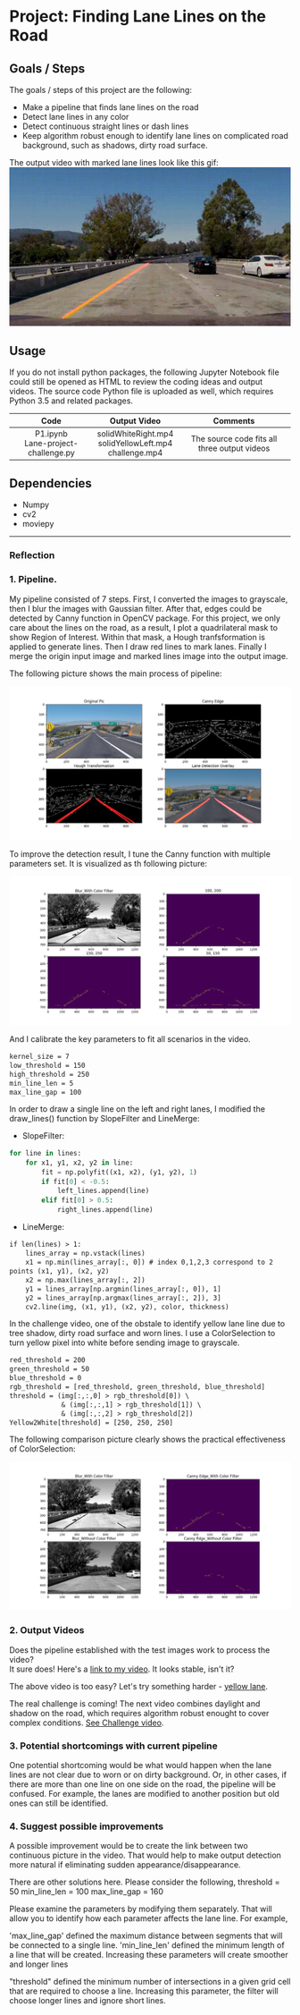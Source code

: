 # **Project: Finding Lane Lines on the Road** 

[//]: # (Image References)

[image1]: ./Img/PipelineProcess.jpg "PipelineProcess"
[image2]: ./Img/CannyParameters.png "Canny Parameters"
[image3]: ./Img/Comparison_colorfilter.png "Color Filter"
[video1]: ./Img/solidWhite.mp4 "Video1"
[video2]: ./Img/solidYellowLeft.mp4 "Video2"
[video3]: ./Img/challenge.mp4 "Video3-challenge"
[gif1]: ./Img/challenge.gif "Challenge_gif"


## **Goals / Steps**

The goals / steps of this project are the following:
* Make a pipeline that finds lane lines on the road
* Detect lane lines in any color
* Detect continuous straight lines or dash lines
* Keep algorithm robust enough to identify lane lines on complicated road background, such as shadows, dirty road surface.

The output video with marked lane lines look like this gif:
![alt text][gif1]


## Usage
If you do not install python packages, the following Jupyter Notebook file could still be opened as HTML to review the coding ideas and output videos. 
The source code Python file is uploaded as well, which requires Python 3.5 and related packages.

| Code          | Output Video | Comments |
| :---:         |     :---:      |         :---: |
| P1.ipynb <br>Lane-project-challenge.py   | solidWhiteRight.mp4 <br>solidYellowLeft.mp4 <br>challenge.mp4     | The source code fits all three output videos   |

## Dependencies
* Numpy
* cv2
* moviepy

---

### Reflection

### 1. Pipeline. 

My pipeline consisted of 7 steps. First, I converted the images to grayscale, then I blur the images with Gaussian filter. After that, edges could be detected by Canny function in OpenCV package. For this project, we only care about the lines on the road, as a result, I plot a quadrilateral mask to show Region of Interest. Within that mask, a Hough tranfsformation is applied to generate lines. Then I draw red lines to mark lanes. Finally I merge the origin input image and marked lines image into the output image.

The following picture shows the main process of pipeline: 

![alt text][image1]

To improve the detection result, I tune the Canny function with multiple parameters set. It is visualized as th following picture:

![alt text][image2]

And I calibrate the key parameters to fit all scenarios in the video.

```
kernel_size = 7
low_threshold = 150
high_threshold = 250
min_line_len = 5
max_line_gap = 100
```

In order to draw a single line on the left and right lanes, I modified the draw_lines() function by SlopeFilter and LineMerge:
* SlopeFilter:
```python
for line in lines:
    for x1, y1, x2, y2 in line:
        fit = np.polyfit((x1, x2), (y1, y2), 1)
        if fit[0] < -0.5:
            left_lines.append(line)
        elif fit[0] > 0.5:
            right_lines.append(line)
```

* LineMerge:
```
if len(lines) > 1:
    lines_array = np.vstack(lines)
    x1 = np.min(lines_array[:, 0]) # index 0,1,2,3 correspond to 2 points (x1, y1), (x2, y2)
    x2 = np.max(lines_array[:, 2])
    y1 = lines_array[np.argmin(lines_array[:, 0]), 1]
    y2 = lines_array[np.argmax(lines_array[:, 2]), 3]
    cv2.line(img, (x1, y1), (x2, y2), color, thickness)
```
        
In the challenge video, one of the obstale to identify yellow lane line due to tree shadow, dirty road surface and worn lines. I use a ColorSelection to turn yellow pixel into white before sending image to grayscale.

```
red_threshold = 200
green_threshold = 50
blue_threshold = 0
rgb_threshold = [red_threshold, green_threshold, blue_threshold]
threshold = (img[:,:,0] > rgb_threshold[0]) \
             & (img[:,:,1] > rgb_threshold[1]) \
             & (img[:,:,2] > rgb_threshold[2])
Yellow2White[threshold] = [250, 250, 250]
```

The following comparison picture clearly shows the practical effectiveness of ColorSelection:

![alt text][image3]

### 2. Output Videos

Does the pipeline established with the test images work to process the video?
<br>It sure does! Here's a [link to my video](./solidWhiteRight.mp4). It looks stable, isn't it?

The above video is too easy? Let's try something harder - [yellow lane](./solidYellowLeft.mp4).

The real challenge is coming! The next video combines daylight and shadow on the road, which requires algorithm robust enought to cover complex conditions. [See Challenge video](./challenge.mp4).

### 3. Potential shortcomings with current pipeline

One potential shortcoming would be what would happen when the lane lines are not clear due to worn or on dirty background. Or, in other cases, if there are more than one line on one side on the road, the pipeline will be confused. For example, the lanes are modified to another position but old ones can still be identified. 

### 4. Suggest possible improvements

A possible improvement would be to create the link between two continuous picture in the video. That would help to make output detection more natural if eliminating sudden appearance/disappearance.

There are other solutions here. Please consider the following,
threshold = 50
min_line_len = 100
max_line_gap = 160

Please examine the parameters by modifying them separately. That will allow you to identify how each parameter affects the lane line. For example,

'max_line_gap' defined the maximum distance between segments that will be connected to a single line.
'min_line_len' defined the minimum length of a line that will be created.
Increasing these parameters will create smoother and longer lines

"threshold" defined the minimum number of intersections in a given grid cell that are required to choose a line.
Increasing this parameter, the filter will choose longer lines and ignore short lines.
